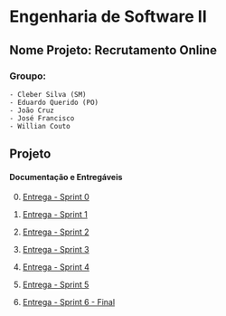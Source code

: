 # Engenharia de Software II 

## Nome Projeto: Recrutamento Online

### Groupo:

    - Cleber Silva (SM)
    - Eduardo Querido (PO)
    - João Cruz
    - José Francisco
    - Willian Couto
    
## Projeto

#### Documentação e Entregáveis


0. [Entrega - Sprint 0](https://github.com/eduardoquerido/eng_soft2_fatec/tree/homologacao/documentacao/sprint_0)

1. [Entrega - Sprint 1](#the-header)

2. [Entrega - Sprint 2](#the-header)

3. [Entrega - Sprint 3](#the-header)

4. [Entrega - Sprint 4](#the-header)

5. [Entrega - Sprint 5](#the-header)

6. [Entrega - Sprint 6 - Final](#the-header)

